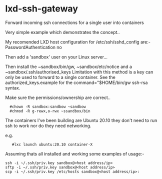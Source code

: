 # lxd-ssh-gateway
Forward incoming ssh connections for a single user into containers

Very simple example which demonstrates the concept..

My recomended LXD host configuration for /etc/ssh/sshd_config are:-
  PasswordAuthentication no

Then add a 'sandbox' user on your Linux server...

Then install the ~sandbox/bin/gw, ~sandbox/etc/notice and a ~sandbox/.ssh/authorised_keys
Limitation with this method is a key can only be used to forward to a single container.
See the authorized_keys.example for the command="$HOME/bin/gw <container name> ssh-rsa <public key> syntax.

Make sure the permissions/ownership are correct..
```
  #chown -R sandbox:sandbow ~sandbow
  #chmod -R g-rewx,o-rwx ~ssandbox/bin
  ```

The containers I've been building are Ubuntu 20.10 they don't need to run ssh to work nor do they need networking.

e.g.
```
   #lxc launch ubuntu:20.10 container-X
```

Assuming thats all installed and working some examples of usage:-
```
ssh -i ~/.ssh/priv.key sandbox@<host address/ip>
sftp -i ~/.ssh/priv.key sandbox@<host address/ip>
scp -i ~/.ssh/priv.key /etc/hosts sandbox@<host address/ip>:
```
